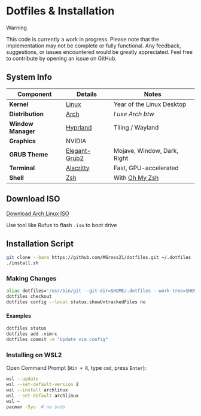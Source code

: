 # Dotfiles & Installation

> [!WARNING]
> This code is currently a work in progress. Please note that the implementation may not be complete or fully functional. Any feedback, suggestions, or issues encountered would be greatly appreciated. Feel free to contribute by opening an issue on GitHub.

## System Info

| **Component**   | **Details**                                                           |    **Notes**                |
|------------------|----------------------------------------------------------------------|-----------------------------|
| **Kernel**       | [Linux](https://github.com/torvalds/linux)                           |  Year of the Linux Desktop  |
| **Distribution** | [Arch](https://archlinux.org)                                        | *I use Arch btw*            |
| **Window Manager**| [Hyprland](https://wiki.hyprland.org)                               |    Tiling / Wayland         |
| **Graphics**     | NVIDIA                                                               |                             |
| **GRUB Theme**   | [Elegant-Grub2](https://github.com/vinceliuice/Elegant-grub2-themes) | Mojave, Window, Dark, Right    |
| **Terminal**    | [Alacritty](https://github.com/alacritty/alacritty)                   | Fast, GPU-accelerated       |
| **Shell**       | [Zsh](https://www.zsh.org)                                           | With [Oh My Zsh](https://ohmyz.sh/) |

## Download ISO

[Download Arch Linux ISO](https://archlinux.org/download/)

Use tool like Rufus to flash `.iso` to boot drive

## Installation Script

```bash
git clone --bare https://github.com/MGross21/dotfiles.git ~/.dotfiles
./install.sh
```

### Making Changes

```bash
alias dotfiles='/usr/bin/git --git-dir=$HOME/.dotfiles --work-tree=$HOME'
dotfiles checkout
dotfiles config --local status.showUntrackedFiles no
```

#### Examples

```bash
dotfiles status
dotfiles add .vimrc
dotfiles commit -m "Update vim config"
```

### Installing on WSL2

Open Command Prompt (`Win + R`, type `cmd`, press `Enter`):

```bash
wsl --update
wsl --set-default-version 2
wsl --install archlinux
wsl --set-default archlinux
wsl ~
pacman -Syu  # no sudo
```

<!--Need to add a user in the above commands. No $HOME DIR has been created yet-->